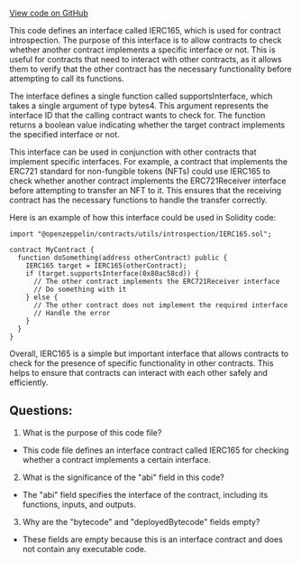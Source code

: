 [View code on GitHub](zoo-labs/zoo/blob/master/contracts/artifacts/@openzeppelin/contracts/utils/introspection/IERC165.sol/IERC165.json)

This code defines an interface called IERC165, which is used for contract introspection. The purpose of this interface is to allow contracts to check whether another contract implements a specific interface or not. This is useful for contracts that need to interact with other contracts, as it allows them to verify that the other contract has the necessary functionality before attempting to call its functions.

The interface defines a single function called supportsInterface, which takes a single argument of type bytes4. This argument represents the interface ID that the calling contract wants to check for. The function returns a boolean value indicating whether the target contract implements the specified interface or not.

This interface can be used in conjunction with other contracts that implement specific interfaces. For example, a contract that implements the ERC721 standard for non-fungible tokens (NFTs) could use IERC165 to check whether another contract implements the ERC721Receiver interface before attempting to transfer an NFT to it. This ensures that the receiving contract has the necessary functions to handle the transfer correctly.

Here is an example of how this interface could be used in Solidity code:

```
import "@openzeppelin/contracts/utils/introspection/IERC165.sol";

contract MyContract {
  function doSomething(address otherContract) public {
    IERC165 target = IERC165(otherContract);
    if (target.supportsInterface(0x80ac58cd)) {
      // The other contract implements the ERC721Receiver interface
      // Do something with it
    } else {
      // The other contract does not implement the required interface
      // Handle the error
    }
  }
}
```

Overall, IERC165 is a simple but important interface that allows contracts to check for the presence of specific functionality in other contracts. This helps to ensure that contracts can interact with each other safely and efficiently.
## Questions: 
 1. What is the purpose of this code file?
- This code file defines an interface contract called IERC165 for checking whether a contract implements a certain interface.

2. What is the significance of the "abi" field in this code?
- The "abi" field specifies the interface of the contract, including its functions, inputs, and outputs.

3. Why are the "bytecode" and "deployedBytecode" fields empty?
- These fields are empty because this is an interface contract and does not contain any executable code.